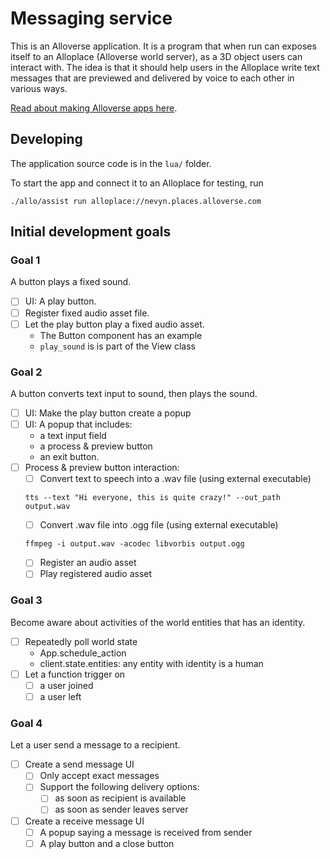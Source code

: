 # Messaging service

This is an Alloverse application. It is a program that when run can exposes
itself to an Alloplace (Alloverse world server), as a 3D object users can
interact with. The idea is that it should help users in the Alloplace write text
messages that are previewed and delivered by voice to each other in various
ways.

[Read about making Alloverse apps here](https://docs.alloverse.com/).

## Developing

The application source code is in the `lua/` folder.

To start the app and connect it to an Alloplace for testing, run

```
./allo/assist run alloplace://nevyn.places.alloverse.com
```

## Initial development goals

### Goal 1

A button plays a fixed sound.

- [ ] UI: A play button.
- [ ] Register fixed audio asset file.
- [ ] Let the play button play a fixed audio asset.
  - The Button component has an example
  - `play_sound` is is part of the View class

### Goal 2

A button converts text input to sound, then plays the sound.

- [ ] UI: Make the play button create a popup
- [ ] UI: A popup that includes:
  - a text input field
  - a process & preview button
  - an exit button.
- [ ] Process & preview button interaction:
  - [ ] Convert text to speech into a .wav file (using external executable)
  ```
  tts --text "Hi everyone, this is quite crazy!" --out_path output.wav
  ```
  - [ ] Convert .wav file into .ogg file (using external executable)
  ```
  ffmpeg -i output.wav -acodec libvorbis output.ogg
  ```
  - [ ] Register an audio asset
  - [ ] Play registered audio asset

### Goal 3

Become aware about activities of the world entities that has an identity.

- [ ] Repeatedly poll world state
  - App.schedule_action
  - client.state.entities: any entity with identity is a human
- [ ] Let a function trigger on
  - [ ] a user joined
  - [ ] a user left

### Goal 4

Let a user send a message to a recipient.

- [ ] Create a send message UI
  - [ ] Only accept exact messages
  - [ ] Support the following delivery options:
    - [ ] as soon as recipient is available
    - [ ] as soon as sender leaves server
- [ ] Create a receive message UI
  - [ ] A popup saying a message is received from sender
  - [ ] A play button and a close button
